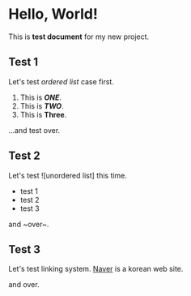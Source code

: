 # Hello, World!
This is **test document** for my new project.

## Test 1
Let's test *ordered list* case first.
1. This is ***ONE***.
2. This is ***TWO***.
3. This is **Three**.

...and test over.

## Test 2
Let's test ![unordered list] this time.
- test 1
- test 2
- test 3

and ~over~.

## Test 3
Let's test linking system.
[Naver](https://naver.com) is a korean web site.

and over.

